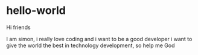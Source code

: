# hello-world

Hi friends

I am simon, i really love coding and i want to be a good developer
i want to give the world the best in technology development, so help me God
